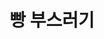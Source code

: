 ---
title: "빵 부스러기"
layout: category
permalink: /breadcrumbs/
author_profile: true
taxonomy: 빵부스러기
---